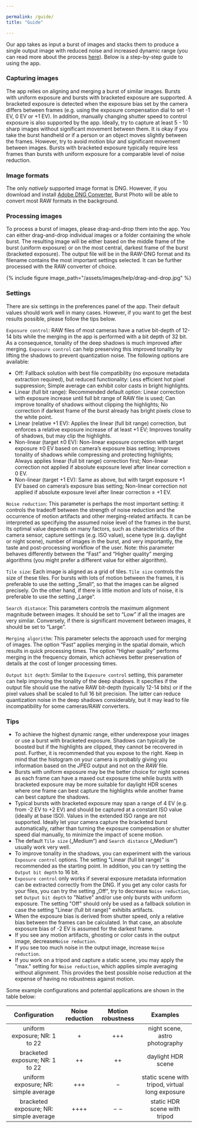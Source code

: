 ```yaml
---

permalink: /guide/
title: "Guide"

---
```


Our app takes as input a burst of images and stacks them to produce a single output image with reduced noise and increased dynamic range (you can read more about the process [here](/tech/)). Below is a step-by-step guide to using the app.

### Capturing images

The app relies on aligning and merging a burst of similar images. Bursts with uniform exposure and bursts with bracketed exposure are supported. A bracketed exposure is detected when the exposure bias set by the camera differs between frames (e.g. using the exposure compensation dial to set -1 EV, 0 EV or +1 EV). In addition, manually changing shutter speed to control exposure is also supported by the app. Ideally, try to capture at least 5 - 10 sharp images without significant movement between them. It is okay if you take the burst handheld or if a person or an object moves slightly between the frames. However, try to avoid motion blur and significant movement between images. Bursts with bracketed exposure typically require less frames than bursts with uniform exposure for a comparable level of noise reduction.

### Image formats

The only *natively* supported image format is DNG. However, if you download and install [Adobe DNG Converter](https://helpx.adobe.com/camera-raw/using/adobe-dng-converter.html), Burst Photo will be able to convert most RAW formats in the background.

### Processing images

To process a burst of images, please drag-and-drop them into the app. You can either drag-and-drop individual images or a folder containing the whole burst. The resulting image will be either based on the middle frame of the burst (uniform exposure) or on the most central, darkest frame of the burst (bracketed exposure). The output file will be in the RAW-DNG format and its filename contains the most important settings selected. It can be further processed with the RAW converter of choice.

{% include figure image_path="/assets/images/help/drag-and-drop.jpg" %}

### Settings

There are six settings in the preferences panel of the app. Their default values should work well in many cases. However, if you want to get the best results possible, please follow the tips below.

`Exposure control`: RAW files of most cameras have a native bit-depth of 12-14 bits while the merging in the app is performed with a bit depth of 32 bit. As a consequence, tonality of the deep shadows is much improved after merging. `Exposure control` can help preserving this improved tonality by lifting the shadows to prevent quantization noise. The following options are available:

- Off: Fallback solution with best file compatibility (no exposure metadata extraction required), but reduced functionality: Less efficient hot pixel suppression; Simple average can exhibit color casts in bright highlights.
- Linear (full bit range): Recommended default option: Linear correction with exposure increase until full bit range of RAW file is used; Can improve tonality of shadows without clipping the highlights; No correction if darkest frame of the burst already has bright pixels close to the white point.
- Linear (relative +1 EV): Applies the linear (full bit range) correction, but enforces a relative exposure increase of at least +1 EV; Improves tonality of shadows, but may clip the highlights.
- Non-linear (target ±0 EV): Non-linear exposure correction with target exposure ±0 EV based on camera’s exposure bias setting; Improves tonality of shadows while compressing and protecting highlights; Always applies linear (full bit range) correction first; Non-linear correction not applied if absolute exposure level after linear correction ≥ 0 EV.
- Non-linear (target +1 EV): Same as above, but with target exposure +1 EV based on camera’s exposure bias setting; Non-linear correction not applied if absolute exposure level after linear correction ≥ +1 EV.

`Noise reduction`: This parameter is perhaps the most important setting: it controls the tradeoff between the strength of noise reduction and the occurrence of motion artifacts and other merging-related artifacts. It can be interpreted as specifying the assumed noise level of the frames in the burst. Its optimal value depends on many factors, such as characteristics of the camera sensor, capture settings (e.g. ISO value), scene type (e.g. daylight or night scene), number of images in the burst, and very importantly, the taste and post-processing workflow of the user. Note: this parameter behaves differently between the “Fast” and “Higher quality” merging algorithms (you might prefer a different value for either algorithm).

`Tile size`: Each image is aligned as a grid of tiles. `Tile size` controls the size of these tiles. For bursts with lots of motion between the frames, it is preferable to use the setting „Small“, so that the images can be aligned precisely. On the other hand, if there is little motion and lots of noise, it is preferable to use the setting „Large“.

`Search distance`: This parameters controls the maximum alignment magnitude between images. It should be set to “Low” if all the images are very similar. Conversely, if there is significant movement between images, it should be set to “Large”.

`Merging algorithm`: This parameter selects the approach used for merging of images. The option “Fast” applies merging in the spatial domain, which results in quick processing times. The option “Higher quality” performs merging in the frequency domain, which achieves better preservation of details at the cost of longer processing times.

`Output bit depth`: Similar to the `Exposure control` setting, this parameter can help improving the tonality of the deep shadows. It specifies if the output file should use the native RAW bit-depth (typically 12-14 bits) or if the pixel values shall be scaled to full 16 bit precision. The latter can reduce quantization noise in the deep shadows considerably, but it may lead to file incompatibility for some cameras/RAW converters.

### Tips

- To achieve the highest dynamic range, either underexpose your images or use a burst with bracketed exposure. Shadows can typically be boosted but if the highlights are clipped, they cannot be recovered in post. Further, it is recommended that you expose to the right. Keep in mind that the histogram on your camera is probably giving you information based on the *JPEG* output and not on the *RAW* file.
- Bursts with uniform exposure may be the better choice for night scenes as each frame can have a maxed out exposure time while bursts with bracketed exposure may be more suitable for daylight HDR scenes where one frame can best capture the highlights while another frame can best capture the shadows.
- Typical bursts with bracketed exposure may span a range of 4 EV (e.g. from -2 EV to +2 EV) and should be captured at a constant ISO value (ideally at base ISO). Values in the extended ISO range are not supported. Ideally let your camera capture the bracketed burst automatically, rather than turning the exposure compensation or shutter speed dial manually, to minimize the impact of scene motion.
- The default `Tile size` („Medium“) and `Search distance` („Medium“) usually work very well.
- To improve tonality in the shadows, you can experiment with the various `Exposure control` options. The setting "Linear (full bit range)" is recommended as the starting point. In addition, you can try setting the `Output bit depth` to 16 bit.
- `Exposure control` only works if several exposure metadata information can be extracted correctly from the DNG. If you get any color casts for your files, you can try the setting „Off“, try to decrease `Noise reduction`, set `Output bit depth` to "Native" and/or use only bursts with uniform exposure. The setting "Off" should only be used as a fallback solution in case the setting "Linear (full bit range)" exhibits artifacts.
- When the exposure bias is derived from shutter speed, only a relative bias between the frames can be calculated. In that case, an absolute exposure bias of -2 EV is assumed for the darkest frame.
- If you see any motion artifacts, ghosting or color casts in the output image, decrease`Noise reduction`.
- If you see too much noise in the output image, increase `Noise reduction`.
- If you work on a tripod and capture a static scene, you may apply the "max." setting for `Noise reduction`, which applies simple averaging without alignment. This provides the best possible noise reduction at the expense of having no robustness against motion.

Some example configurations and potential applications are shown in the table below:

| Configuration | Noise reduction | Motion robustness | Examples |
|:-------------:|:---------------:|:-----------------:|:--------:|
| uniform exposure; NR: 1 to 22          | +    | +++ | night scene, astro photography |
| bracketed exposure; NR: 1 to 22        | ++   | ++  | daylight HDR scene |
| uniform exposure; NR: simple average   | +++  | &minus; | static scene with tripod, virtual long exposure |
| bracketed exposure; NR: simple average | ++++ | &minus; &minus; | static HDR scene with tripod |
